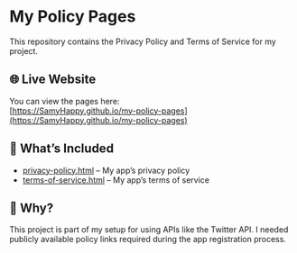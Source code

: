 # My Policy Pages

This repository contains the Privacy Policy and Terms of Service for my project.

## 🌐 Live Website
You can view the pages here:  
[https://SamyHappy.github.io/my-policy-pages](https://SamyHappy.github.io/my-policy-pages)

## 📄 What’s Included

- [privacy-policy.html](https://SamyHappy.github.io/my-policy-pages/privacy-policy.html) – My app’s privacy policy
- [terms-of-service.html](https://SamyHappy.github.io/my-policy-pages/terms-of-service.html) – My app’s terms of service

## 🚀 Why?
This project is part of my setup for using APIs like the Twitter API. I needed publicly available policy links required during the app registration process.

